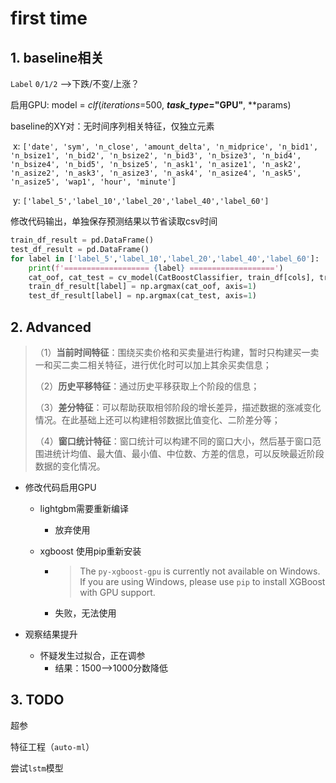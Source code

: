 # first time

## 1. baseline相关

`Label` `0/1/2` —>下跌/不变/上涨？

启用GPU:   model = *clf*(*iterations*=500, ***task_type*="GPU"**, **params)

baseline的XY对：无时间序列相关特征，仅独立元素

​	x: `['date', 'sym', 'n_close', 'amount_delta', 'n_midprice', 'n_bid1', 'n_bsize1', 'n_bid2', 'n_bsize2', 'n_bid3', 'n_bsize3', 'n_bid4', 'n_bsize4', 'n_bid5', 'n_bsize5', 'n_ask1', 'n_asize1', 'n_ask2', 'n_asize2', 'n_ask3', 'n_asize3', 'n_ask4', 'n_asize4', 'n_ask5', 'n_asize5', 'wap1', 'hour', 'minute']`

​	y: `['label_5','label_10','label_20','label_40','label_60']`

修改代码输出，单独保存预测结果以节省读取csv时间

```python
train_df_result = pd.DataFrame()
test_df_result = pd.DataFrame()
for label in ['label_5','label_10','label_20','label_40','label_60']:
    print(f'=================== {label} ===================')
    cat_oof, cat_test = cv_model(CatBoostClassifier, train_df[cols], train_df[label], test_df[cols], 'cat')
    train_df_result[label] = np.argmax(cat_oof, axis=1)
    test_df_result[label] = np.argmax(cat_test, axis=1)
```



## 2. Advanced

> （1）**当前时间特征**：围绕买卖价格和买卖量进行构建，暂时只构建买一卖一和买二卖二相关特征，进行优化时可以加上其余买卖信息；
>
> （2）**历史平移特征**：通过历史平移获取上个阶段的信息；
>
> （3）**差分特征**：可以帮助获取相邻阶段的增长差异，描述数据的涨减变化情况。在此基础上还可以构建相邻数据比值变化、二阶差分等；
>
> （4）**窗口统计特征**：窗口统计可以构建不同的窗口大小，然后基于窗口范围进统计均值、最大值、最小值、中位数、方差的信息，可以反映最近阶段数据的变化情况。

- 修改代码启用GPU

  - lightgbm需要重新编译

    - 放弃使用

  - xgboost 使用pip重新安装

    - >  The `py-xgboost-gpu` is currently not available on Windows. If you are using Windows, please use `pip` to install XGBoost with GPU support.

    - 失败，无法使用

- 观察结果提升

  - 怀疑发生过拟合，正在调参
    - 结果：1500—>1000分数降低


## 3. TODO

超参

特征工程（`auto-ml`）

尝试`lstm`模型

